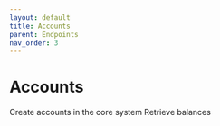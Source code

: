 ```yaml
---
layout: default
title: Accounts
parent: Endpoints
nav_order: 3
---
```


# Accounts

Create accounts in the core system
Retrieve balances 


